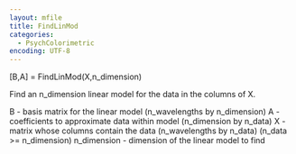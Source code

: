 ```yaml
---
layout: mfile
title: FindLinMod
categories:
  - PsychColorimetric
encoding: UTF-8
---
```


[B,A] = FindLinMod(X,n\_dimension)

Find an n\_dimension linear model for the
data in the columns of X.

B - basis matrix for the linear model
 (n\_wavelengths by n\_dimension)
A - coefficients to approximate data within model
 (n\_dimension by n\_data)
X - matrix whose columns contain the data
 (n\_wavelengths by n\_data)
 (n\_data \>= n\_dimension)
n\_dimension - dimension of the linear model to find
